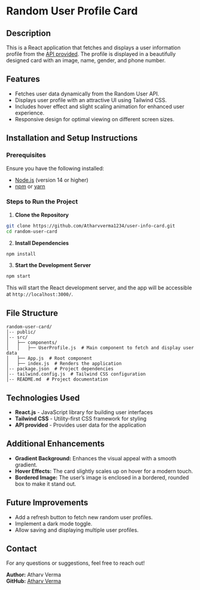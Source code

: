 
# Random User Profile Card

## Description

This is a React application that fetches and displays a user information profile from the [API provided](https://randomuser.me/api/?page=1&results=1&seed=abc). The profile is displayed in a beautifully designed card with an image, name, gender, and phone number.

## Features

- Fetches user data dynamically from the Random User API.
- Displays user profile with an attractive UI using Tailwind CSS.
- Includes hover effect and slight scaling animation for enhanced user experience.
- Responsive design for optimal viewing on different screen sizes.

## Installation and Setup Instructions

### Prerequisites

Ensure you have the following installed:

- [Node.js](https://nodejs.org/) (version 14 or higher)
- [npm](https://www.npmjs.com/) or [yarn](https://yarnpkg.com/)

### Steps to Run the Project

1. **Clone the Repository**

```sh
git clone https://github.com/Atharvverma1234/user-info-card.git
cd random-user-card
````

2. **Install Dependencies**

```sh
npm install
```

3. **Start the Development Server**

```sh
npm start
```

This will start the React development server, and the app will be accessible at `http://localhost:3000/`.

## File Structure

```plaintext
random-user-card/
│-- public/
│-- src/
│   ├── components/
│   │   ├── UserProfile.js  # Main component to fetch and display user data
│   ├── App.js  # Root component
│   ├── index.js  # Renders the application
│-- package.json  # Project dependencies
│-- tailwind.config.js  # Tailwind CSS configuration
│-- README.md  # Project documentation
```

## Technologies Used

- **React.js** - JavaScript library for building user interfaces
- **Tailwind CSS** - Utility-first CSS framework for styling
- **API provided** - Provides user data for the application

## Additional Enhancements

- **Gradient Background:** Enhances the visual appeal with a smooth gradient.
- **Hover Effects:** The card slightly scales up on hover for a modern touch.
- **Bordered Image:** The user’s image is enclosed in a bordered, rounded box to make it stand out.

## Future Improvements

- Add a refresh button to fetch new random user profiles.
- Implement a dark mode toggle.
- Allow saving and displaying multiple user profiles.


## Contact

For any questions or suggestions, feel free to reach out!

**Author:** Atharv Verma\
**GitHub:** [Atharv Verma](https://github.com/Atharvverma1234)

